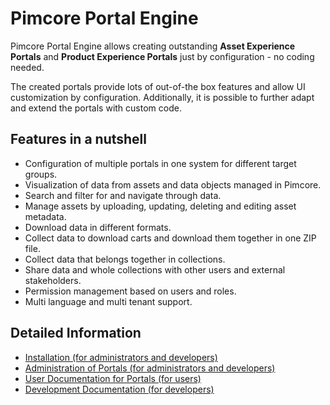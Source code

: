 # Pimcore Portal Engine

Pimcore Portal Engine allows creating outstanding **Asset Experience Portals** and **Product Experience Portals** just 
by configuration - no coding needed.

The created portals provide lots of out-of-the box features and allow UI customization by configuration. Additionally,
it is possible to further adapt and extend the portals with custom code.     


## Features in a nutshell 
- Configuration of multiple portals in one system for different target groups.
- Visualization of data from assets and data objects managed in Pimcore.
- Search and filter for and navigate through data.
- Manage assets by uploading, updating, deleting and editing asset metadata.
- Download data in different formats. 
- Collect data to download carts and download them together in one ZIP file.  
- Collect data that belongs together in collections. 
- Share data and whole collections with other users and external stakeholders.
- Permission management based on users and roles.
- Multi language and multi tenant support.

## Detailed Information
- [Installation (for administrators and developers)](./doc/01_Installation/01_Installation.md)
- [Administration of Portals (for administrators and developers)](./doc/05_Administration_of_Portals/README.md) 
- [User Documentation for Portals (for users)](./doc/10_User_Documentation_for_Portals/README.md)
- [Development Documentation (for developers)](./doc/15_Development_Documentation/README.md)


